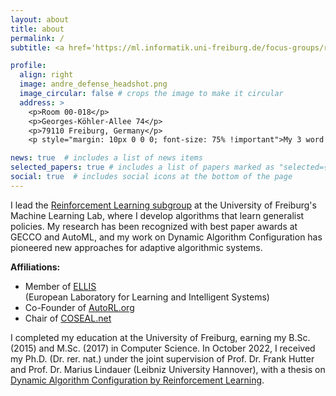 ```yaml
---
layout: about
title: about
permalink: /
subtitle: <a href='https://ml.informatik.uni-freiburg.de/focus-groups/reinforcement-learning/'>RL Subgroup Leader</a> | <a href='https://ml.informatik.uni-freiburg.de/'>Machine Learning Lab</a> | <a href='https://uni-freiburg.de/'>University of Freiburg</a>

profile:
  align: right
  image: andre_defense_headshot.png
  image_circular: false # crops the image to make it circular
  address: >
    <p>Room 00-018</p>
    <p>Georges-Köhler-Allee 74</p>
    <p>79110 Freiburg, Germany</p>
    <p style="margin: 10px 0 0 0; font-size: 75% !important">My 3 word address: <a href='https://what3words.com/forecast.gamer.showcase'>///forecast.gamer.showcase</a></p>

news: true  # includes a list of news items
selected_papers: true # includes a list of papers marked as "selected={true}"
social: true  # includes social icons at the bottom of the page
---
```


I lead the [Reinforcement Learning subgroup](https://ml.informatik.uni-freiburg.de/focus-groups/reinforcement-learning/) at the University of Freiburg's Machine Learning Lab, where I develop algorithms that learn generalist policies. My research has been recognized with best paper awards at GECCO and AutoML, and my work on Dynamic Algorithm Configuration has pioneered new approaches for adaptive algorithmic systems.

**Affiliations:**
- Member of [ELLIS](https://ellis.eu/)<BR>(European Laboratory for Learning and Intelligent Systems)
- Co-Founder of [AutoRL.org](https://autorl.org/)
- Chair of [COSEAL.net](https://www.coseal.net/)


I completed my education at the University of Freiburg, earning my B.Sc. (2015) and M.Sc. (2017) in Computer Science. In October 2022, I received my Ph.D. (Dr. rer. nat.) under the joint supervision of Prof. Dr. Frank Hutter and Prof. Dr. Marius Lindauer (Leibniz University Hannover), with a thesis on <a href='https://ml.informatik.uni-freiburg.de/wp-content/uploads/2022/11/2022_Dissertation_Andre_Biedenkapp.pdf'>Dynamic Algorithm Configuration by Reinforcement Learning</a>.
